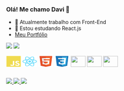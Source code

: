 ### Olá! Me chamo Davi 👋

- 🔭 Atualmente trabalho com Front-End
- 🌱 Estou estudando React.js
- <a href="https://daavipf.github.io/Portfolio/">Meu Portfólio</a>

<div>
  <img height="180em" src="https://github-readme-stats.vercel.app/api?username=daavipf&show_icons=true&theme=radical">
  <img height="180em" src="https://github-readme-stats.vercel.app/api/top-langs/?username=daavipf&layout=compact&theme=radical">
</div>

<div style="display: inline_block"><br>
  <img align="center" alt="Rafa-Js" height="30" width="40" src="https://raw.githubusercontent.com/devicons/devicon/master/icons/javascript/javascript-plain.svg">
  <img align="center" alt="Rafa-React" height="30" width="40" src="https://raw.githubusercontent.com/devicons/devicon/master/icons/react/react-original.svg">
  <img align="center" alt="Rafa-HTML" height="30" width="40" src="https://raw.githubusercontent.com/devicons/devicon/master/icons/html5/html5-original.svg">
  <img align="center" alt="Rafa-CSS" height="30" width="40" src="https://raw.githubusercontent.com/devicons/devicon/master/icons/css3/css3-original.svg">
  <img align="center" height="30" width="40" src="https://cdn.jsdelivr.net/gh/devicons/devicon/icons/tailwindcss/tailwindcss-plain.svg" />
  <img align="center" height="30" width="40" src="https://cdn.jsdelivr.net/gh/devicons/devicon/icons/express/express-original.svg" />
  <img align="center" height="30" width="40" src="https://cdn.jsdelivr.net/gh/devicons/devicon/icons/wordpress/wordpress-original.svg" />
</div>

##

<div>
  <a href="mailto:davi.pferreira2705@gmail.com">
    <img src="https://img.shields.io/badge/Gmail-D14836?style=for-the-badge&logo=gmail&logoColor=white">
  </a>
  <a href="https://discord.gg/YKyQzqfg">
    <img src="https://img.shields.io/badge/Discord-7289DA?style=for-the-badge&logo=discord&logoColor=white">
  </a>
    <a href="https://www.linkedin.com/in/davi-pereira-3862a9282/">
    <img src="https://img.shields.io/badge/LinkedIn-0077B5?style=for-the-badge&logo=linkedin&logoColor=white">
  </a>
  
</div>
